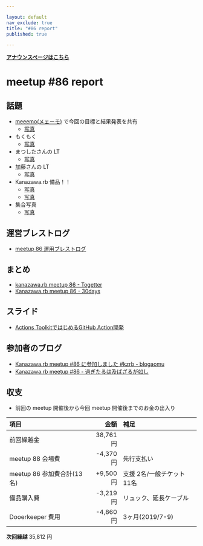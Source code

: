 ```yaml
---

layout: default
nav_exclude: true
title: "#86 report"
published: true

---
```


<div style="text-align: left;"><a href="./"><strong>アナウンスページはこちら</strong></a></div>

# meetup #86 report

## 話題

* [meeemo(メェーモ)](https://meeemo.space/) で今回の目標と結果発表を共有
  + [写真](http://30d.jp/kzrb/76/user/cotton/photo/189)
* もくもく
  + [写真](https://twitter.com/kiyohara/status/1185429572671561729)
* まつしたさんの LT
  + [写真](https://twitter.com/kiyohara/status/1185448632532664321)
* 加藤さんの LT
  + [写真](https://twitter.com/kiyohara/status/1185451467320119297)
* Kanazawa.rb 備品！！
  + [写真](http://30d.jp/kzrb/76/photo/1)
  + [写真](http://30d.jp/kzrb/76/photo/3)
* 集合写真
  + [写真](https://twitter.com/kiyohara/status/1185471997142192130)

## 運営ブレストログ

* [meetup 86 運用ブレストログ](https://github.com/kanazawarb/meetup/wiki/meetup-86-%E9%81%8B%E7%94%A8%E3%83%96%E3%83%AC%E3%82%B9%E3%83%88%E3%83%AD%E3%82%B0)

## まとめ

* [kanazawa.rb meetup 86 - Togetter](https://togetter.com/li/1419720)
* [Kanazawa.rb meetup 86 - 30days](http://30d.jp/kzrb/76)

## スライド

* [Actions ToolkitではじめるGitHub Action開発](https://speakerdeck.com/kentarom/getting-started-creating-a-github-action-with-actions-toolkit)

## 参加者のブログ

* [Kanazawa.rb meetup #86 に参加しました #kzrb \- blogaomu](https://www.blogaomu.com/entry/kzrb86)
* [Kanazawa.rb meetup #86 \- 過ぎたるは及ばざるが如し](https://www.aligatame.net/entry/2019/10/21/202219)

## 収支

* 前回の meetup 開催後から今回 meetup 開催後までのお金の出入り

|項目                           |金額         |補足                                               |
|:------------------------------|------------:|:--------------------------------------------------|
| 前回繰越金                     |    38,761円 |                                                   |
| meetup 88 会場費              |    -4,370円 | 先行支払い                                        |
| meetup 86 参加費合計(13名)     |    +9,500円 | 支援 2名/一般チケット 11名                            |
| 備品購入費                     |    -3,219円 | リュック、延長ケーブル                               |
| Dooerkeeper 費用              |    -4,860円 | 3ヶ月(2019/7-9)                                   |

**次回繰越**  35,812 円
